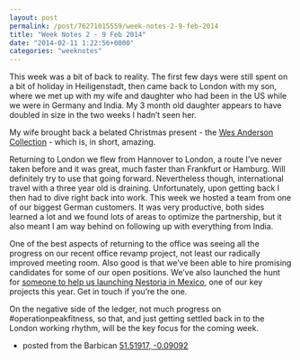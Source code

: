```yaml
---
layout: post
permalink: /post/76271015559/week-notes-2-9-feb-2014
title: "Week Notes 2 - 9 Feb 2014"
date: "2014-02-11 1:22:56+0000"
categories: "weeknotes"
---
```

This week was a bit of back to reality. The first few days were still spent on a bit of holiday in Heiligenstadt, then came back to London with my son, where we met up with my wife and daughter who had been in the US while we were in Germany and India. My 3 month old daughter appears to have doubled in size in the two weeks I hadn&rsquo;t seen her. 


My wife brought back a belated Christmas present - the <a href="http://www.abramsbooks.com/wesandersoncollection/">Wes Anderson Collection</a> - which is, in short, amazing.


Returning to London we flew from Hannover to London, a route I&rsquo;ve never taken before and it was great, much faster than Frankfurt or Hamburg. Will definitely try to use that going forward. Nevertheless though, international travel with a three year old is draining. Unfortunately, upon getting back I then had to dive right back into work. This week we hosted a team from one of our biggest German customers. It was very productive, both sides learned a lot and we found lots of areas to optimize the partnership, but it also meant I am way behind on following up with everything from India. 


One of the best aspects of returning to the office was seeing all the progress on our recent office revamp project, not least our radically improved meeting room. Also good is that we&rsquo;ve been able to hire promising candidates for some of our open positions. We&rsquo;ve also launched the hunt for <a href="http://www.lokku.com/jobs/product_intern.html">someone to help us launching Nestoria in Mexico</a>, one of our key projects this year. Get in touch if you&rsquo;re the one.


On the negative side of the ledger, not much progress on #operationpeakfitness, so that, and just getting settled back in to the London working rhythm, will be the key focus for the coming week.


- posted from the Barbican <a href="http://www.openstreetmap.org/?mlat=51.5192&amp;mlon=-0.0909#map=16/51.5192/-0.0909&amp;layers=Q">51.51917, -0.09092</a>
